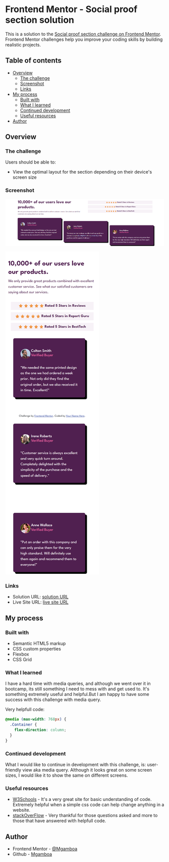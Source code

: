 # Frontend Mentor - Social proof section solution

This is a solution to the [Social proof section challenge on Frontend Mentor](https://www.frontendmentor.io/challenges/social-proof-section-6e0qTv_bA). Frontend Mentor challenges help you improve your coding skills by building realistic projects. 

## Table of contents

- [Overview](#overview)
  - [The challenge](#the-challenge)
  - [Screenshot](#screenshot)
  - [Links](#links)
- [My process](#my-process)
  - [Built with](#built-with)
  - [What I learned](#what-i-learned)
  - [Continued development](#continued-development)
  - [Useful resources](#useful-resources)
- [Author](#author)

## Overview

### The challenge

Users should be able to:

- View the optimal layout for the section depending on their device's screen size

### Screenshot

![My Image](assets/finishedChallenge/_C__Users_maria_OneDrive_desktop_Frontend-Mentor-Solved-by-Me_Social-proof-FM_index.html.png)

![My Image](assets/finishedChallenge/_C__Users_maria_OneDrive_desktop_Frontend-Mentor-Solved-by-Me_Social-proof-FM_index.html(iPhone%20SE).png)

### Links

- Solution URL: [solution URL](https://github.com/Marianellag1/Social-proof-FM)
- Live Site URL: [live site URL](https://marianellag1.github.io/Social-proof-FM/)

## My process

### Built with

- Semantic HTML5 markup
- CSS custom properties
- Flexbox
- CSS Grid


### What I learned

I have a hard time with media queries, and although we went over it in bootcamp, its still something I need to mess with and get used to. It's something extremely useful and helpful.But I am happy to have some success with this challenge with media query. 

Very helpfull code:
```css
@media (max-width: 768px) {
  .Container {
    flex-direction: column;
  }
}
```

### Continued development

What I would like to continue in development with this challenge, is: user-friendly view aka media query. Although it looks great on some screen sizes, I would like it to show the same on different screens.

### Useful resources

- [W3Schools](https://www.w3schools.com/) - It's a very great site for basic understanding of code. Extremely helpful when a simple css code can help change anything in a website.
- [stackOverFlow](https://stackoverflow.com/questions/49471488/stacking-divs-using-media-queries) - Very thankful for those questions asked and more to those that have answered with helpfull code.


## Author

- Frontend Mentor - [@Mgamboa](https://www.frontendmentor.io/profile/Marianellag1)
- Github - [Mgamboa](https://github.com/Marianellag1)

